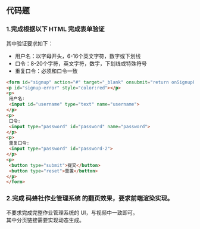 ## 代码题
### 1.完成根据以下 HTML 完成表单验证
其中验证要求如下：  
* 用户名：以字母开头，6-16个英文字符，数字或下划线
* 口令：8-20个字符，英文字符，数字，下划线或特殊符号
* 重复口令：必须和口令一致
```html
<form id="signup" action="#" target="_blank" onsubmit="return onSignupFormSubmit()">
<p id="signup-error" style="color:red"></p>
<p>
 用户名:
 <input id="username" type="text" name="username">
</p>
<p>
 口令:
 <input type="password" id="password" name="password">
</p>
<p>
 重复口令:
 <input type="password" id="password-2">
</p>
<p>
 <button type="submit">提交</button>
 <button type="reset">重置</button>
</p>
</form>
```
### 2.完成 码蜂社作业管理系统 的翻页效果，要求前端渲染实现。
不要求完成完整作业管理系统的 UI，与视频中一致即可。  
其中分页链接需要实现动态生成。
